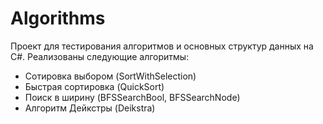 # Algorithms
Проект для тестирования алгоритмов и основных структур данных на C#. Реализованы следующие алгоритмы:
* Сотировка выбором (SortWithSelection)
* Быстрая сортировка (QuickSort)
* Поиск в ширину (BFSSearchBool, BFSSearchNode)
* Алгоритм Дейкстры (Deikstra)
